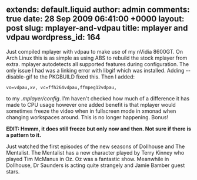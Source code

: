 extends: default.liquid
author: admin
comments: true
date: 28 Sep 2009 06:41:00 +0000
layout: post
slug: mplayer-and-vdpau
title: mplayer and vdpau
wordpress_id: 164
---

Just compiled mplayer with vdpau to make use of my nVidia 8600GT. On Arch Linux this is as simple as using ABS to rebuild the stock mplayer from extra. mplayer autodetects all supported features during configuration. The only issue I had was a linking error with libgif which was installed. Adding --disable-gif to the PKGBUILD fixed this. Then I added:

`vo=vdpau,xv,
vc=ffh264vdpau,ffmpeg12vdpau,`

to my _.mplayer/config_. I'm haven't checked how much of a difference it has made to CPU usage however one added benefit is that mplayer would sometimes freeze the video when in fullscreen mode in xmonad when changing workspaces around. This is no longer happening. Bonus!

**EDIT: Hmmm, it does still freeze but only now and then. Not sure if there is a pattern to it.**

Just watched the first episodes of the new seasons of Dollhouse and The Mentalist. The Mentalist has a new character played by Terry Kinney who played Tim McManus in Oz. Oz was a fantastic show. Meanwhile in Dollhouse, Dr Saunders is acting quite strangely and Jamie Bamber guest stars. 

